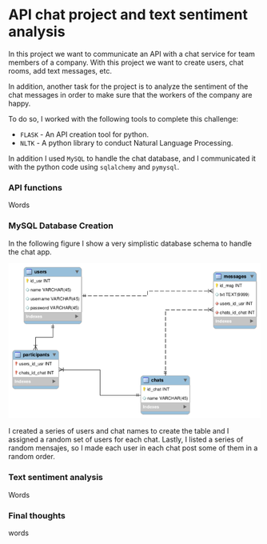 # API chat project and text sentiment analysis
 
In this project we want to communicate an API with a chat service for team members of a company. With this project we want to create users, chat rooms, add text messages, etc.
 
In addition, another task for the project is to analyze the sentiment of the chat messages in order to make sure that the workers of the company are happy.
 
To do so, I worked with the following tools to complete this challenge:
- `FLASK` - An API creation tool for python.
- `NLTK` - A python library to conduct Natural Language Processing.
 
In addition I used `MySQL` to handle the chat database, and I communicated it with the python code using `sqlalchemy` and `pymysql`.
 
### API functions
 
Words
 
 
### MySQL Database Creation
 
In the following figure I show a very simplistic database schema to handle the chat app.
 
![CHAT SHEMA](images/sql_schema.png)
 
I created a series of users and chat names to create the table and I assigned a random set of users for each chat. Lastly, I listed a series of random mensajes, so I made each user in each chat post some of them in a random order.
 
### Text sentiment analysis
 
Words
 
### Final thoughts
 
words
